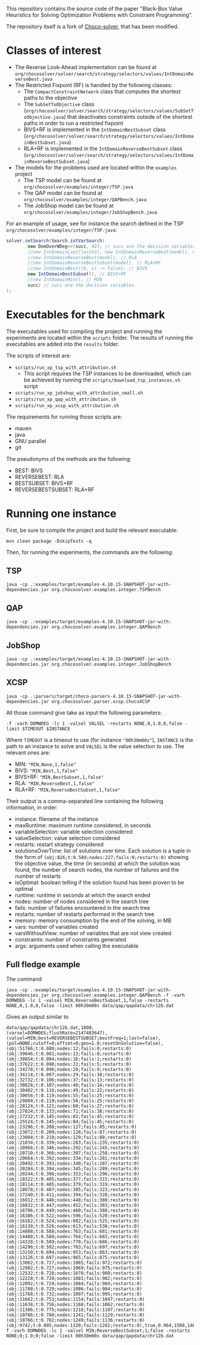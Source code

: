 This repository contains the source code of the paper "Black-Box Value Heuristics for Solving Optimization Problems with Constraint Programming".

The repository itself is a fork of [Choco-solver](https://github.com/chocoteam/choco-solver), that has been modified.

# Classes of interest

- The Reverse Look-Ahead implementation can be found at `org/chocosolver/solver/search/strategy/selectors/values/IntDomainReverseBest.java`
- The Restricted Fixpoint (RF) is handled by the following classes:
  - The `CompactConstraintNetwork` class that computes the shortest paths to the objective
  - The `SubSetToObjective` class (`org/chocosolver/solver/search/strategy/selectors/values/SubSetToObjective.java`) that deactivates constraints outside of the shortest paths in order to run a restricted fixpoint
  - BIVS+RF is implemented in the `IntDomainBestSubset` class (`org/chocosolver/solver/search/strategy/selectors/values/IntDomainBestSubset.java`)
  - RLA+RF is implemented in the `IntDomainReverseBestSubset` class (`org/chocosolver/solver/search/strategy/selectors/values/IntDomainReverseBestSubset.java`)
- The models for the problems used are located within the `examples` project
  - The TSP model can be found at `org/chocosolver/examples/integer/TSP.java`
  - The QAP model can be found at `org/chocosolver/examples/integer/QAPBench.java`
  - The JobShop model can be found at `org/chocosolver/examples/integer/JobShopBench.java`

For an example of usage, see for instance the search defined in the TSP `org/chocosolver/examples/integer/TSP.java`:

```java
solver.setSearch(Search.intVarSearch(
        new DomOverWDeg<>(succ, 42), // succ are the decision variables
        //new IntDomainLast(lastSol, new IntDomainReverseBest(model), null), // RLA
        //new IntDomainReverseBest(model), // RLA
        //new IntDomainReverseBestSubset(model), // RLA+RF
        //new IntDomainBest((k, v) -> false), // BIVS
        new IntDomainBestSubset(), // BIVS+RF
        //new IntDomainMin(), // MIN
        succ) // succ are the decision variables
);
```

# Executables for the benchmark

The executables used for compiling the project and running the experiments are located within the `scripts` folder.
The results of running the executables are added into the `results` folder.

The scripts of interest are:
- `scripts/run_xp_tsp_with_attribution.sh`
  - This script requires the TSP instances to be downloaded, which can be achieved by running the `scripts/download_tsp_instances.sh` script
- `scripts/run_xp_jobshop_with_attribution_small.sh`
- `scripts/run_xp_qap_with_attribution.sh`
- `scripts/run_xp_xcsp_with_attribution.sh`

The requirements for running those scripts are:
- maven
- java
- GNU parallel
- git

The pseudonyms of the methods are the following:
- BEST: BIVS
- REVERSEBEST: RLA
- BESTSUBSET: BIVS+RF
- REVERSEBESTSUBSET: RLA+RF


# Running one instance

First, be sure to compile the project and build the relevant executable:

```
mvn clean package -DskipTests -q
```

Then, for running the experiments, the commands are the following:

## TSP

```
java -cp .:examples/target/examples-4.10.15-SNAPSHOT-jar-with-dependencies.jar org.chocosolver.examples.integer.TSPBench
```

## QAP

```
java -cp .:examples/target/examples-4.10.15-SNAPSHOT-jar-with-dependencies.jar org.chocosolver.examples.integer.QAPBench
```

## JobShop

```
java -cp .:examples/target/examples-4.10.15-SNAPSHOT-jar-with-dependencies.jar org.chocosolver.examples.integer.JobShopBench
```

## XCSP

```
java -cp .:parsers/target/choco-parsers-4.10.15-SNAPSHOT-jar-with-dependencies.jar org.chocosolver.parser.xcsp.ChocoXCSP
```

All those command give take as input the following parameters:

```
-f -varh DOMWDEG -lc 1 -valsel VALSEL -restarts NONE,0,1.0,0,false -limit $TIMEOUT $INSTANCE
```

Where `TIMEOUT` is a timeout to use (for instance `"00h30m00s"`), `INSTANCE` is the path to an instance to solve and `VALSEL` is the value selection to use. The relevant ones are:
- MIN: `"MIN,None,1,false"`
- BIVS: `"MIN,Best,1,false"`
- BIVS+RF: `"MIN,BestSubset,1,false"`
- RLA: `"MIN,ReverseBest,1,false"`
- RLA+RF: `"MIN,ReverseBestSubset,1,false"`

Their output is a comma-separated line containing the following information, in order:
- instance: filename of the instance
- maxRuntime: maximum runtime considered, in seconds
- variableSelection: variable selection considered
- valueSelection: value selection considered
- restarts: restart strategy considered
- solutionsOverTime: list of solutions over time. Each solution is a tuple in the form of `(obj:826;t:0.589;nodes:227;fails:0;restarts:0)` showing the objective value, the time (in seconds) at which the solution was found, the number of search nodes, the number of failures and the number of restarts
- isOptimal: boolean telling if the solution found has been proven to be optimal
- runtime: runtime in seconds at which the search ended
- nodes: number of nodes considered in the search tree
- fails: number of failures encountered in the search tree
- restarts: number of restarts performed in the search tree
- memory: memory consumption by the end of the solving, in MB
- vars: number of variables created
- varsWithoutView: number of variables that are not view created
- constraints: number of constraints generated
- args: arguments used when calling the executable

## Full fledge example

The command 

```
java -cp .:examples/target/examples-4.10.15-SNAPSHOT-jar-with-dependencies.jar org.chocosolver.examples.integer.QAPBench -f -varh DOMWDEG -lc 1 -valsel MIN,ReverseBestSubset,1,false -restarts NONE,0,1.0,0,false -limit 00h30m00s data/qap/qapdata/chr12b.dat
```

Gives an output similar to

```
data/qap/qapdata/chr12b.dat,1800,(varsel=DOMWDEG;flushRate=2147483647),(valsel=MIN;best=REVERSEBESTSUBSET;bestFreq=1;last=false),(pol=NONE;cutoff=0;offset=0;geo=1.0;resetOnSolution=false),(obj:51766;t:0.080;nodes:12;fails:0;restarts:0)(obj:39046;t:0.081;nodes:13;fails:0;restarts:0)(obj:38854;t:0.084;nodes:16;fails:1;restarts:0)(obj:37622;t:0.090;nodes:22;fails:5;restarts:0)(obj:34278;t:0.096;nodes:28;fails:9;restarts:0)(obj:34114;t:0.097;nodes:29;fails:10;restarts:0)(obj:32732;t:0.106;nodes:37;fails:13;restarts:0)(obj:30828;t:0.107;nodes:40;fails:14;restarts:0)(obj:30402;t:0.116;nodes:49;fails:22;restarts:0)(obj:30056;t:0.119;nodes:55;fails:25;restarts:0)(obj:29804;t:0.119;nodes:56;fails:25;restarts:0)(obj:28124;t:0.121;nodes:60;fails:27;restarts:0)(obj:27824;t:0.133;nodes:71;fails:38;restarts:0)(obj:27232;t:0.145;nodes:83;fails:45;restarts:0)(obj:25524;t:0.145;nodes:84;fails:45;restarts:0)(obj:23296;t:0.208;nodes:127;fails:85;restarts:0)(obj:23072;t:0.209;nodes:128;fails:87;restarts:0)(obj:23004;t:0.210;nodes:129;fails:88;restarts:0)(obj:21034;t:0.339;nodes:283;fails:235;restarts:0)(obj:20966;t:0.346;nodes:292;fails:245;restarts:0)(obj:20710;t:0.366;nodes:307;fails:258;restarts:0)(obj:20664;t:0.392;nodes:334;fails:281;restarts:0)(obj:20492;t:0.393;nodes:340;fails:287;restarts:0)(obj:20284;t:0.394;nodes:345;fails:289;restarts:0)(obj:20244;t:0.396;nodes:353;fails:296;restarts:0)(obj:18322;t:0.405;nodes:377;fails:315;restarts:0)(obj:18114;t:0.405;nodes:379;fails:319;restarts:0)(obj:18078;t:0.407;nodes:385;fails:323;restarts:0)(obj:17240;t:0.411;nodes:394;fails:328;restarts:0)(obj:16912;t:0.446;nodes:448;fails:380;restarts:0)(obj:16832;t:0.447;nodes:452;fails:383;restarts:0)(obj:16796;t:0.449;nodes:460;fails:388;restarts:0)(obj:16386;t:0.522;nodes:596;fails:520;restarts:0)(obj:16162;t:0.524;nodes:602;fails:525;restarts:0)(obj:16130;t:0.526;nodes:613;fails:536;restarts:0)(obj:14808;t:0.588;nodes:763;fails:681;restarts:0)(obj:14488;t:0.588;nodes:764;fails:683;restarts:0)(obj:14328;t:0.589;nodes:770;fails:686;restarts:0)(obj:14296;t:0.592;nodes:783;fails:697;restarts:0)(obj:13150;t:0.694;nodes:953;fails:863;restarts:0)(obj:13126;t:0.697;nodes:965;fails:875;restarts:0)(obj:13062;t:0.727;nodes:1065;fails:972;restarts:0)(obj:12982;t:0.727;nodes:1069;fails:975;restarts:0)(obj:12532;t:0.728;nodes:1078;fails:980;restarts:0)(obj:12228;t:0.728;nodes:1081;fails:982;restarts:0)(obj:12092;t:0.729;nodes:1084;fails:984;restarts:0)(obj:11788;t:0.729;nodes:1086;fails:984;restarts:0)(obj:11768;t:0.732;nodes:1097;fails:995;restarts:0)(obj:11662;t:0.753;nodes:1154;fails:1047;restarts:0)(obj:11638;t:0.756;nodes:1168;fails:1062;restarts:0)(obj:11306;t:0.775;nodes:1218;fails:1107;restarts:0)(obj:10786;t:0.780;nodes:1241;fails:1129;restarts:0)(obj:10766;t:0.782;nodes:1249;fails:1136;restarts:0)(obj:9742;t:0.805;nodes:1320;fails:1202;restarts:0),true,0.964,1588,1481,0,250.00,202,169,158,-f -varh DOMWDEG -lc 1 -valsel MIN;ReverseBestSubset;1;false -restarts NONE;0;1.0;0;false -limit 00h30m00s data/qap/qapdata/chr12b.dat
```